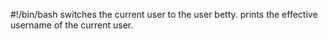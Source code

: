 #!/bin/bash
switches the current user to the user betty.
prints the effective username of the current user.
